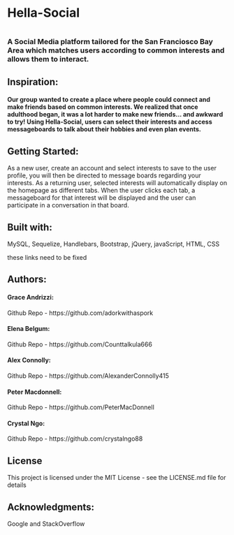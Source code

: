 
<h1> Hella-Social<h1>
<h3>A Social Media platform tailored for the San Franciosco Bay Area which matches users according to common interests and allows them to interact.<h3>


<h2>Inspiration:</h2>
<h4>Our group wanted to create a place where people could connect and make friends based on common interests. We realized that once adulthood began, it was a lot harder to make new friends... and awkward to try! Using Hella-Social, users can select their interests and access messageboards to talk about their hobbies and even plan events. <p>

<h2>Getting Started:</h2>
As a new user, create an account and select interests to save to the user profile, you will then be directed to message boards regarding your interests.
As a returning user, selected interests will automatically display on the homepage as different tabs. When the user clicks each tab, a messageboard for that interest will be displayed and the user can participate in a conversation in that board. 

<h2>Built with:</h2>
MySQL, Sequelize, Handlebars, Bootstrap, jQuery, javaScript, HTML, CSS


these links need to be fixed
<h2>Authors:</h2>
<h4>Grace Andrizzi:</h4>Github Repo - https://github.com/adorkwithaspork
<h4>Elena Belgum:</h4>Github Repo - https://github.com/Counttalkula666
<h4>Alex Connolly:</h4>Github Repo - https://github.com/AlexanderConnolly415
<h4>Peter Macdonnell:</h4>Github Repo - https://github.com/PeterMacDonnell 
<h4>Crystal Ngo:</h4>Github Repo - https://github.com/crystalngo88

<h2>License</h2>
This project is licensed under the MIT License - see the LICENSE.md file for details

<h2>Acknowledgments:</h2>
Google and StackOverflow
</a><i class="fa fa-github"></i></a>
        <i class="fa fa-github"></i></a>
       <i class="fa fa-github"></i></a>
       <i class="fa fa-github"></i></a>
